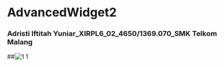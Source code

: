 # AdvancedWidget2
### Adristi Iftitah Yuniar_XIRPL6_02_4650/1369.070_SMK Telkom Malang 
##![1 1](https://cloud.githubusercontent.com/assets/22131186/22332241/395a15dc-e363-11e6-8a84-d53e99c818b0.png)
